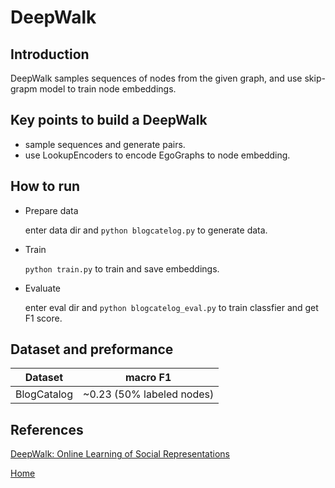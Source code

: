 # DeepWalk

## Introduction
DeepWalk samples sequences of nodes from the given graph, and use skip-grapm model
to train node embeddings.


## Key points to build a DeepWalk
- sample sequences and generate pairs.
- use LookupEncoders to encode EgoGraphs to node embedding. 

## How to run
- Prepare data

  enter data dir and `python blogcatelog.py` to generate data.

- Train

  `python train.py` to train and save embeddings.

- Evaluate

  enter eval dir and `python blogcatelog_eval.py`
  to train classfier and get F1 score.


## Dataset and preformance
| Dataset     | macro F1                   |
| ----------- | -------------------------- |
| BlogCatalog | ~0.23  (50% labeled nodes) |

## References
[DeepWalk: Online Learning of Social Representations](https://arxiv.org/abs/1403.6652)

[Home](../README.md)
